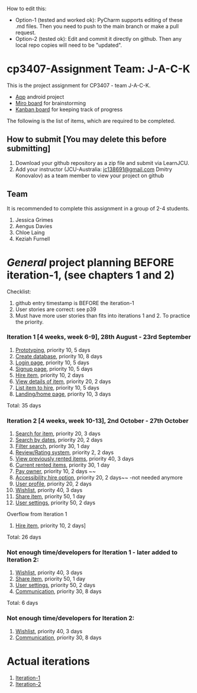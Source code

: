 How to edit this: 
* Option-1 (tested and worked ok): PyCharm supports editing of these .md files. Then you need to push to the main branch or make a pull request.
* Option-2 (tested ok): Edit and commit it directly on github. Then any local repo copies will need to be "updated".

# cp3407-Assignment Team: J-A-C-K 

This is the project assignment for CP3407 - team J-A-C-K. 
* [App](https://github.com/ChloeL01/CP3407---Assignment) android project
* [Miro board](https://miro.com/app/board/uXjVMvIweeY=/?share_link_id=43328664625) for brainstorming 
* [Kanban board](https://github.com/users/ChloeL01/projects/1/views/1) for keeping track of progress

The following is the list of items, which are required to be completed.

## How to submit [You may delete this before submitting]

1. Download your github repository as a zip file and submit via LearnJCU.
2. Add your instructor (JCU-Australia: jc138691@gmail.com Dmitry Konovalov) as a team member to view your project on github

## Team

It is recommended to complete this assignment in a group of 2-4 students.
1. Jessica Grimes
2. Aengus Davies
3. Chloe Laing
4. Keziah Furnell


# *General* project planning BEFORE iteration-1, (see chapters 1 and 2)

Checklist: 
1. github entry timestamp is BEFORE the iteration-1
2. User stories are correct: see p39
3. Must have more user stories than fits into iterations 1 and 2. To practice the priority.



### Iteration 1 [4 weeks, week 6-9], 28th August - 23rd September

1. [Prototyping](./user_stories/prototype.md), priority 10, 5 days
2. [Create database](./user_stories/create_database.md), priority 10, 8 days
3. [Login page](./user_stories/log_in_page.md), priority 10, 5 days
4. [Signup page](./user_stories/sign_up.md), priority 10, 5 days
5. [Hire item](./user_stories/hire_item.md), priority 10, 2 days
6. [View details of item](./user_stories/view_details_of_item.md), priority 20, 2 days
7. [List item to hire](./user_stories/list_item_to_hire.md), priority 10, 5 days
8. [Landing/home page](./user_stories/Landing-Home_page.md), priority 10, 3 days

Total: 35 days


### Iteration 2 [4 weeks, week 10-13], 2nd October - 27th October
1. [Search for item](./user_stories/search_for_thing.md), priority 20, 3 days 
2. [Search by dates](./user_stories/search_by_dates.md), priority 20, 2 days
3. [Filter search](./user_stories/filter_search.md), priority 30, 1 day
4. [Review/Rating system](./user_stories/review_system.md), priority 2, 2 days
5. [View previously rented items](./user_stories/view_previously_rented_items.md), priority 40, 3 days 
6. [Current rented items](./user_stories/view_currently_rented_items.md), priority 30, 1 day
7. [Pay owner](./user_stories/pay_for_item.md), priority 10, 2 days
~~
8. [Accessibility hire option](./user_stories/accessibility_hire_options.md), priority 20, 2 days~~ -not needed anymore
9. [User profile](./user_stories/user_profile.md), priority 20, 2 days 
10. [Wishlist](./user_stories/wishlist.md), priority 40, 3 days 
11. [Share item](./user_stories/share_item.md), priority 50, 1 day
12. [User settings](./user_stories/user_settings.md), priority 50, 2 days

Overflow from Iteration 1
1. [Hire item](./user_stories/hire_item.md), priority 10, 2 days]

Total: 26 days

### Not enough time/developers for Iteration 1 - later added to Iteration 2: 
1. [Wishlist](./user_stories/wishlist.md), priority 40, 3 days 
2. [Share item](./user_stories/share_item.md), priority 50, 1 day
3. [User settings](./user_stories/user_settings.md), priority 50, 2 days
4. [Communication](./user_stories/communication.md), priority 30, 8 days

Total: 6 days

### Not enough time/developers for Iteration 2:
1. [Wishlist](./user_stories/wishlist.md), priority 40, 3 days 
2. [Communication](./user_stories/communication.md), priority 30, 8 days


# Actual iterations
1. [Iteration-1](./iteration_1.md)
2. [Iteration-2](./iteration_2.md)


